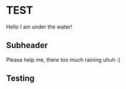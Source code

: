 # TEST

Hello I am under the water!

## Subheader

Please help me, there too much raining uhuh :(

## Testing 